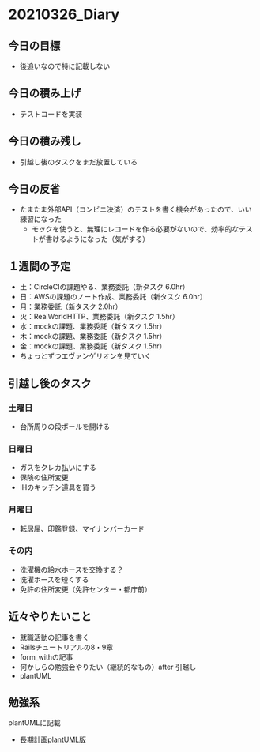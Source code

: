 # 20210326_Diary

## 今日の目標

- 後追いなので特に記載しない

## 今日の積み上げ

- テストコードを実装

## 今日の積み残し

- 引越し後のタスクをまだ放置している

## 今日の反省

- たまたま外部API（コンビニ決済）のテストを書く機会があったので、いい練習になった
  - モックを使うと、無理にレコードを作る必要がないので、効率的なテストが書けるようになった（気がする）

## １週間の予定

- 土：CircleCIの課題やる、業務委託（新タスク 6.0hr）
- 日：AWSの課題のノート作成、業務委託（新タスク 6.0hr）
- 月：業務委託（新タスク 2.0hr）
- 火：RealWorldHTTP、業務委託（新タスク 1.5hr）
- 水：mockの課題、業務委託（新タスク 1.5hr）
- 木：mockの課題、業務委託（新タスク 1.5hr）
- 金：mockの課題、業務委託（新タスク 1.5hr）
- ちょっとずつエヴァンゲリオンを見ていく

## 引越し後のタスク

### 土曜日

- 台所周りの段ボールを開ける

### 日曜日

- ガスをクレカ払いにする
- 保険の住所変更
- IHのキッチン道具を買う

### 月曜日

- 転居届、印鑑登録、マイナンバーカード

### その内

- 洗濯機の給水ホースを交換する？
- 洗濯ホースを短くする
- 免許の住所変更（免許センター・都庁前）

## 近々やりたいこと

- 就職活動の記事を書く
- Railsチュートリアルの8・9章
- form_withの記事
- 何かしらの勉強会やりたい（継続的なもの）after 引越し
- plantUML

## 勉強系

plantUMLに記載

- [長期計画plantUML版](../77_Schedule/private_schedule.pu)